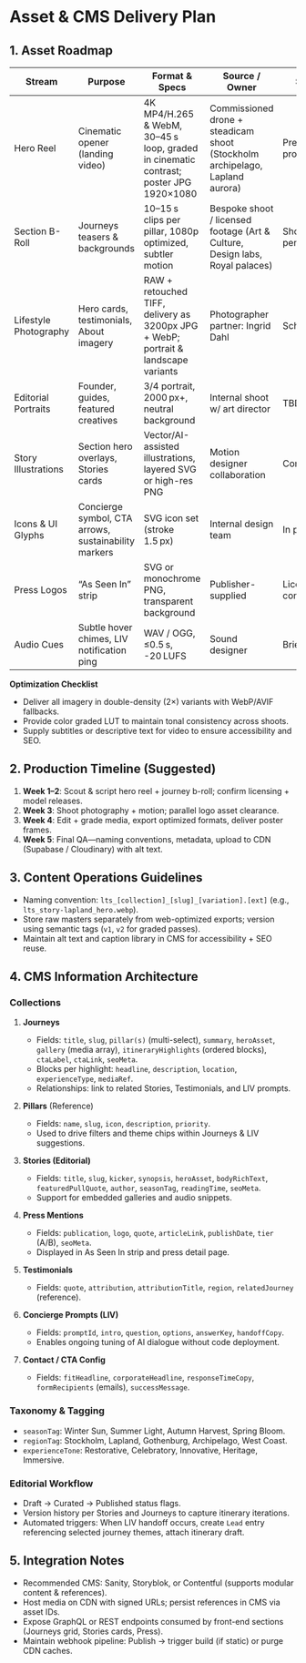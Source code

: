 # Asset & CMS Delivery Plan

## 1. Asset Roadmap
| Stream | Purpose | Format & Specs | Source / Owner | Status |
| --- | --- | --- | --- | --- |
| Hero Reel | Cinematic opener (landing video) | 4K MP4/H.265 & WebM, 30–45 s loop, graded in cinematic contrast; poster JPG 1920×1080 | Commissioned drone + steadicam shoot (Stockholm archipelago, Lapland aurora) | Pre-production |
| Section B-Roll | Journeys teasers & backgrounds | 10–15 s clips per pillar, 1080p optimized, subtler motion | Bespoke shoot / licensed footage (Art & Culture, Design labs, Royal palaces) | Shot list pending |
| Lifestyle Photography | Hero cards, testimonials, About imagery | RAW + retouched TIFF, delivery as 3200px JPG + WebP; portrait & landscape variants | Photographer partner: Ingrid Dahl | Scheduling |
| Editorial Portraits | Founder, guides, featured creatives | 3/4 portrait, 2000 px+, neutral background | Internal shoot w/ art director | TBD |
| Story Illustrations | Section hero overlays, Stories cards | Vector/AI-assisted illustrations, layered SVG or high-res PNG | Motion designer collaboration | Concepting |
| Icons & UI Glyphs | Concierge symbol, CTA arrows, sustainability markers | SVG icon set (stroke 1.5 px) | Internal design team | In progress |
| Press Logos | “As Seen In” strip | SVG or monochrome PNG, transparent background | Publisher-supplied | License confirmation |
| Audio Cues | Subtle hover chimes, LIV notification ping | WAV / OGG, ≤0.5 s, -20 LUFS | Sound designer | Briefing |

**Optimization Checklist**
- Deliver all imagery in double-density (2×) variants with WebP/AVIF fallbacks.
- Provide color graded LUT to maintain tonal consistency across shoots.
- Supply subtitles or descriptive text for video to ensure accessibility and SEO.

## 2. Production Timeline (Suggested)
1. **Week 1–2**: Scout & script hero reel + journey b-roll; confirm licensing + model releases.
2. **Week 3**: Shoot photography + motion; parallel logo asset clearance.
3. **Week 4**: Edit + grade media, export optimized formats, deliver poster frames.
4. **Week 5**: Final QA—naming conventions, metadata, upload to CDN (Supabase / Cloudinary) with alt text.

## 3. Content Operations Guidelines
- Naming convention: `lts_[collection]_[slug]_[variation].[ext]` (e.g., `lts_story-lapland_hero.webp`).
- Store raw masters separately from web-optimized exports; version using semantic tags (`v1`, `v2` for graded passes).
- Maintain alt text and caption library in CMS for accessibility + SEO reuse.

## 4. CMS Information Architecture
### Collections
1. **Journeys**
   - Fields: `title`, `slug`, `pillar(s)` (multi-select), `summary`, `heroAsset`, `gallery` (media array), `itineraryHighlights` (ordered blocks), `ctaLabel`, `ctaLink`, `seoMeta`.
   - Blocks per highlight: `headline`, `description`, `location`, `experienceType`, `mediaRef`.
   - Relationships: link to related Stories, Testimonials, and LIV prompts.

2. **Pillars** (Reference)
   - Fields: `name`, `slug`, `icon`, `description`, `priority`.
   - Used to drive filters and theme chips within Journeys & LIV suggestions.

3. **Stories (Editorial)**
   - Fields: `title`, `slug`, `kicker`, `synopsis`, `heroAsset`, `bodyRichText`, `featuredPullQuote`, `author`, `seasonTag`, `readingTime`, `seoMeta`.
   - Support for embedded galleries and audio snippets.

4. **Press Mentions**
   - Fields: `publication`, `logo`, `quote`, `articleLink`, `publishDate`, `tier` (A/B), `seoMeta`.
   - Displayed in As Seen In strip and press detail page.

5. **Testimonials**
   - Fields: `quote`, `attribution`, `attributionTitle`, `region`, `relatedJourney` (reference).

6. **Concierge Prompts (LIV)**
   - Fields: `promptId`, `intro`, `question`, `options`, `answerKey`, `handoffCopy`.
   - Enables ongoing tuning of AI dialogue without code deployment.

7. **Contact / CTA Config**
   - Fields: `fitHeadline`, `corporateHeadline`, `responseTimeCopy`, `formRecipients` (emails), `successMessage`.

### Taxonomy & Tagging
- `seasonTag`: Winter Sun, Summer Light, Autumn Harvest, Spring Bloom.
- `regionTag`: Stockholm, Lapland, Gothenburg, Archipelago, West Coast.
- `experienceTone`: Restorative, Celebratory, Innovative, Heritage, Immersive.

### Editorial Workflow
- Draft → Curated → Published status flags.
- Version history per Stories and Journeys to capture itinerary iterations.
- Automated triggers: When LIV handoff occurs, create `Lead` entry referencing selected journey themes, attach itinerary draft.

## 5. Integration Notes
- Recommended CMS: Sanity, Storyblok, or Contentful (supports modular content & references).
- Host media on CDN with signed URLs; persist references in CMS via asset IDs.
- Expose GraphQL or REST endpoints consumed by front-end sections (Journeys grid, Stories cards, Press).
- Maintain webhook pipeline: Publish → trigger build (if static) or purge CDN caches.
